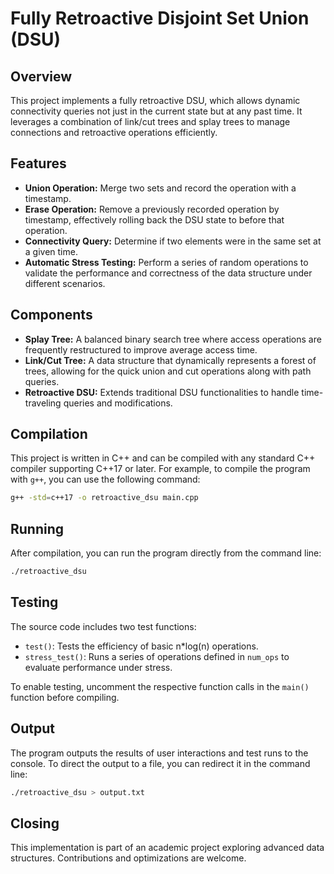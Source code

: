 
# Fully Retroactive Disjoint Set Union (DSU)

## Overview

This project implements a fully retroactive DSU, which allows dynamic connectivity queries not just in the current state but at any past time. It leverages a combination of link/cut trees and splay trees to manage connections and retroactive operations efficiently.

## Features

- **Union Operation:** Merge two sets and record the operation with a timestamp.
- **Erase Operation:** Remove a previously recorded operation by timestamp, effectively rolling back the DSU state to before that operation.
- **Connectivity Query:** Determine if two elements were in the same set at a given time.
- **Automatic Stress Testing:** Perform a series of random operations to validate the performance and correctness of the data structure under different scenarios.

## Components

- **Splay Tree:** A balanced binary search tree where access operations are frequently restructured to improve average access time.
- **Link/Cut Tree:** A data structure that dynamically represents a forest of trees, allowing for the quick union and cut operations along with path queries.
- **Retroactive DSU:** Extends traditional DSU functionalities to handle time-traveling queries and modifications.

## Compilation

This project is written in C++ and can be compiled with any standard C++ compiler supporting C++17 or later. For example, to compile the program with `g++`, you can use the following command:

```bash
g++ -std=c++17 -o retroactive_dsu main.cpp
```

## Running

After compilation, you can run the program directly from the command line:

```bash
./retroactive_dsu
```

## Testing

The source code includes two test functions:
- `test()`: Tests the efficiency of basic n*log(n) operations.
- `stress_test()`: Runs a series of operations defined in `num_ops` to evaluate performance under stress.

To enable testing, uncomment the respective function calls in the `main()` function before compiling.

## Output

The program outputs the results of user interactions and test runs to the console. To direct the output to a file, you can redirect it in the command line:

```bash
./retroactive_dsu > output.txt
```

## Closing

This implementation is part of an academic project exploring advanced data structures. Contributions and optimizations are welcome.

